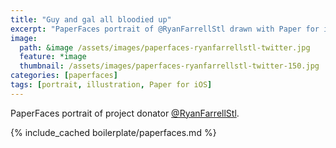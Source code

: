 ```yaml
---
title: "Guy and gal all bloodied up"
excerpt: "PaperFaces portrait of @RyanFarrellStl drawn with Paper for iOS on an iPad."
image: 
  path: &image /assets/images/paperfaces-ryanfarrellstl-twitter.jpg 
  feature: *image
  thumbnail: /assets/images/paperfaces-ryanfarrellstl-twitter-150.jpg
categories: [paperfaces]
tags: [portrait, illustration, Paper for iOS]
---
```


PaperFaces portrait of project donator [@RyanFarrellStl](https://twitter.com/RyanFarrellStl).

{% include_cached boilerplate/paperfaces.md %}
